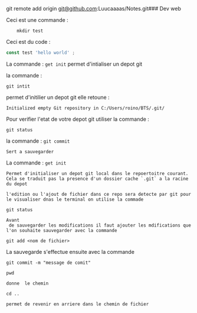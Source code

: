 git remote add origin git@github.com:Luucaaaas/Notes.git### Dev web 

Ceci est une commande :
``` shell
    mkdir test
```
Ceci est du code :
``` javascript
const test 'hello world' ;
```
La commande : `get init` permet d'intialiser un depot git

la commande :
```
git intit 
```

permet d'initilier un depot git elle retoune : 
```
Initialized empty Git repository in C:/Users/roino/BTS/.git/
```
Pour verifier l'etat de votre depot git utiliser la commande : 
```
git status
```

la commande : `git commit` 
```
Sert a sauvegarder 
```

La commande : `get init`
```
Permet d'initialiser un depot git local dans le repoertoitre courant. Cela se traduit pas la presence d'un dossier cache `.git` a la racine du depot 

l'edition ou l'ajout de fichier dans ce repo sera detecte par git pour le visualiser dnas le terminal on utilise la commade 
```
`git status`

``` 
Avant
 de sauvegarder les modifications il faut ajouter les mdifications que l'on souhaite sauvegarder avec la commande 
 ```

 `git add <nom de fichier>`

 La sauvegarde s'effectue ensuite avec la commande 
```
git commit -m "message de comit"
```

`pwd`
````
donne  le chemin
````
`cd ..`

```
permet de revenir en arriere dans le chemin de fichier
```
